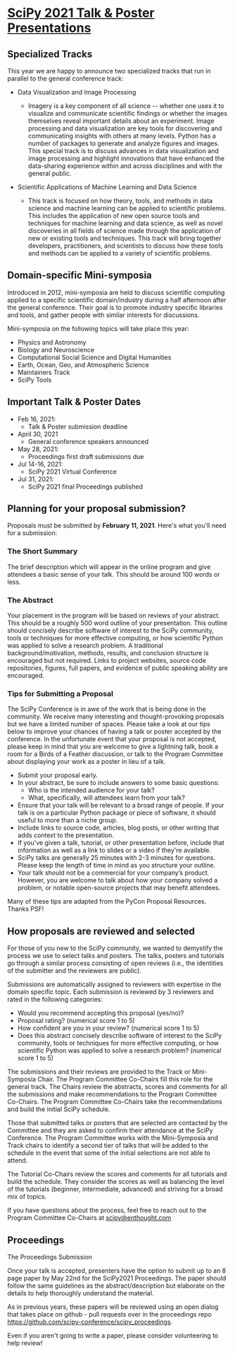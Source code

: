 # [SciPy 2021 Talk & Poster Presentations](https://www.scipy2021.scipy.org/talk-poster-presentations)

## Specialized Tracks

This year we are happy to announce two specialized tracks that run in parallel to the general conference track:

* Data Visualization and Image Processing
   - Imagery is a key component of all science -- whether one uses it to visualize and communicate scientific findings or whether the images themselves reveal important details about an experiment.
   Image processing and data visualization are key tools for discovering and communicating insights with others at many levels.
   Python has a number of packages to generate and analyze figures and images.
   This special track is to discuss advances in data visualization and image processing and highlight innovations that have enhanced the data-sharing experience within and across disciplines and with the general public.

* Scientific Applications of Machine Learning and Data Science
   - This track is focused on how theory, tools, and methods in data science and machine learning can be applied to scientific problems.
   This includes the application of new open source tools and techniques for machine learning and data science, as well as novel discoveries in all fields of science made through the application of new or existing tools and techniques.
   This track will bring together developers, practitioners, and scientists to discuss how these tools and methods can be applied to a variety of scientific problems.

## Domain-specific Mini-symposia

Introduced in 2012, mini-symposia are held to discuss scientific computing applied to a specific scientific domain/industry during a half afternoon after the general conference.
Their goal is to promote industry specific libraries and tools, and gather people with similar interests for discussions.

Mini-symposia on the following topics will take place this year:
- Physics and Astronomy
- Biology and Neuroscience
- Computational Social Science and Digital Humanities
- Earth, Ocean, Geo, and Atmospheric Science
- Maintainers Track
- SciPy Tools

## Important Talk & Poster Dates

* Feb 16, 2021:
   - Talk & Poster submission deadline
* April 30, 2021
   - General conference speakers announced
* May 28, 2021:
   - Proceedings first draft submissions due
* Jul 14-16, 2021:
   - SciPy 2021 Virtual Conference
* Jul 31, 2021:
   - SciPy 2021 final Proceedings published

## Planning for your proposal submission?

Proposals must be submitted by **February 11, 2021**.
Here's what you'll need for a submission:

### The Short Summary

The brief description which will appear in the online program and give attendees a basic sense of your talk.
This should be around 100 words or less.

### The Abstract

Your placement in the program will be based on reviews of your abstract.
This should be a roughly 500 word outline of your presentation.
This outline should concisely describe software of interest to the SciPy community, tools or techniques for more effective computing, or how scientific Python was applied to solve a research problem.
A traditional background/motivation, methods, results, and conclusion structure is encouraged but not required.
Links to project websites, source code repositories, figures, full papers, and evidence of public speaking ability are encouraged.

### Tips for Submitting a Proposal

The SciPy Conference is in awe of the work that is being done in the community.
We receive many interesting and thought-provoking proposals but we have a limited number of spaces.
Please take a look at our tips below to improve your chances of having a talk or poster accepted by the conference.
In the unfortunate event that your proposal is not accepted, please keep in mind that you are welcome to give a lightning talk, book a room for a Birds of a Feather discussion, or talk to the Program Committee about displaying your work as a poster in lieu of a talk.

* Submit your proposal early.
* In your abstract, be sure to include answers to some basic questions:
   - Who is the intended audience for your talk?
   - What, specifically, will attendees learn from your talk?
* Ensure that your talk will be relevant to a broad range of people.
If your talk is on a particular Python package or piece of software, it should useful to more than a niche group.
* Include links to source code, articles, blog posts, or other writing that adds context to the presentation.
* If you've given a talk, tutorial, or other presentation before, include that information as well as a link to slides or a video if they're available.
* SciPy talks are generally 25 minutes with 2-3 minutes for questions.
Please keep the length of time in mind as you structure your outline.
* Your talk should not be a commercial for your company’s product.
However, you are welcome to talk about how your company solved a problem, or notable open-source projects that may benefit attendees.

Many of these tips are adapted from the PyCon Proposal Resources.
Thanks PSF!

## How proposals are reviewed and selected

For those of you new to the SciPy community, we wanted to demystify the process we use to select talks and posters.
The talks, posters and tutorials go through a similar process consisting of open reviews (i.e., the identities of the submitter and the reviewers are public).

Submissions are automatically assigned to reviewers with expertise in the domain specific topic.
Each submission is reviewed by 3 reviewers and rated in the following categories:

* Would you recommend accepting this proposal (yes/no)?
* Proposal rating? (numerical score 1 to 5)
* How confident are you in your review? (numerical score 1 to 5)
* Does this abstract concisely describe software of interest to the SciPy community, tools or techniques for more effective computing, or how scientific Python was applied to solve a research problem? (numerical score 1 to 5)

The submissions and their reviews are provided to the Track or Mini-Symposia Chair.
The Program Committee Co-Chairs fill this role for the general track.
The Chairs review the abstracts, scores and comments for all the submissions and make recommendations to the Program Committee Co-Chairs.
The Program Committee Co-Chairs take the recommendations and build the initial SciPy schedule.

Those that submitted talks or posters that are selected are contacted by the Committee and they are asked to confirm their attendance at the SciPy Conference.
The Program Committee works with the Mini-Symposia and Track chairs to identify a second tier of talks that will be added to the schedule in the event that some of the initial selections are not able to attend.

The Tutorial Co-Chairs review the scores and comments for all tutorials and build the schedule.
They consider the scores as well as balancing the level of the tutorials (beginner, intermediate, advanced) and striving for a broad mix of topics.

If you have questions about the process, feel free to reach out to the Program Committee Co-Chairs at scipy@enthought.com

## Proceedings

The Proceedings Submission

Once your talk is accepted, presenters have the option to submit up to an 8 page paper by May 22nd for the SciPy2021 Proceedings.
The paper should follow the same guidelines as the abstract/description but elaborate on the details to help thoroughly understand the material.

As in previous years, these papers will be reviewed using an open dialog that takes place on github - pull requests over in the proceedings repo https://github.com/scipy-conference/scipy_proceedings.

Even if you aren't going to write a paper, please consider volunteering to help review!
